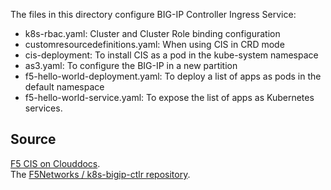 The files in this directory configure BIG-IP Controller Ingress Service:  
- k8s-rbac.yaml: Cluster and Cluster Role binding configuration  
- customresourcedefinitions.yaml: When using CIS in CRD mode  
- cis-deployment: To install CIS as a pod in the kube-system namespace    
- as3.yaml: To configure the BIG-IP in a new partition    
- f5-hello-world-deployment.yaml: To deploy a list of apps as pods in the default namespace    
- f5-hello-world-service.yaml: To expose the list of apps as Kubernetes services.

## Source
[F5 CIS on Clouddocs](https://clouddocs.f5.com/containers/latest/userguide/kubernetes/#examples-repository).  
The [F5Networks / k8s-bigip-ctlr repository](https://github.com/F5Networks/k8s-bigip-ctlr).  
